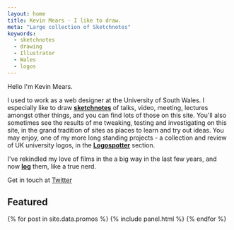 ```yaml
---
layout: home
title: Kevin Mears - I like to draw.
meta: "Large collection of Sketchnotes"
keywords:
  - sketchnotes
  - drawing
  - Illustrator
  - Wales
  - logos
---
```


Hello I'm Kevin Mears.

I used to work as a web designer at the University of South Wales. I especially like to draw **[sketchnotes][sketch]** of talks, video, meeting, lectures amongst other things, and you can find lots of those on this site. You'll also sometimes see the results of me tweaking, testing and investigating on this site, in the grand tradition of sites as places to learn and try out ideas. You may enjoy, one of my more long standing projects - a collection and review of UK university logos, in the **[Logospotter][logos]** section.

I've rekindled my love of films in the a big way in the last few years, and now **[log][films]** them, like a true nerd.

Get in touch at [Twitter](https://www.twitter.com/mearso)

## Featured

<section>
    {% for post in site.data.promos %}
      {% include panel.html %}
    {% endfor %}
</section>

[sketch]: /sketchnotes
[logos]: /logospotter
[films]: /watched